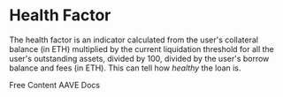 # Health Factor

The health factor is an indicator calculated from the user's collateral balance (in ETH) multiplied by the current liquidation threshold for all the user's outstanding assets, divided by 100, divided by the user's borrow balance and fees (in ETH). This can tell how _healthy_ the loan is.

<ResourceGroupTitle>Free Content</ResourceGroupTitle>
<BadgeLink colorScheme='yellow' badgeText='Read' href='https://docs.aave.com/faq/borrowing#what-is-the-health-factor'>AAVE Docs</BadgeLink>
